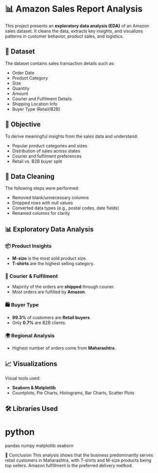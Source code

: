 # 📊 Amazon Sales Report Analysis

This project presents an **exploratory data analysis (EDA)** of an Amazon sales dataset. It cleans the data, extracts key insights, and visualizes patterns in customer behavior, product sales, and logistics.

## 📁 Dataset

The dataset contains sales transaction details such as:
- Order Date
- Product Category
- Size
- Quantity
- Amount
- Courier and Fulfilment Details
- Shipping Location Info
- Buyer Type (Retail/B2B)

## 📌 Objective

To derive meaningful insights from the sales data and understand:
- Popular product categories and sizes
- Distribution of sales across states
- Courier and fulfilment preferences
- Retail vs. B2B buyer split

## 🧼 Data Cleaning

The following steps were performed:
- Removed blank/unnecessary columns
- Dropped rows with null values
- Converted data types (e.g., postal codes, date fields)
- Renamed columns for clarity

## 📊 Exploratory Data Analysis

### 📦 Product Insights
- **M-size** is the most sold product size.
- **T-shirts** are the highest selling category.

### 🚚 Courier & Fulfilment
- Majority of the orders are **shipped** through courier.
- Most orders are fulfilled by **Amazon**.

### 🛍️ Buyer Type
- **99.3%** of customers are **Retail buyers**.
- Only **0.7%** are B2B clients.

### 🌍 Regional Analysis
- Highest number of orders come from **Maharashtra**.

## 📈 Visualizations

Visual tools used:
- **Seaborn & Matplotlib**
- Countplots, Pie Charts, Histograms, Bar Charts, Scatter Plots

## 🛠️ Libraries Used

# python
pandas
numpy
matplotlib
seaborn

📌 Conclusion
This analysis shows that the business predominantly serves retail customers in Maharashtra, with T-shirts and M-size products being top sellers. Amazon fulfillment is the preferred delivery method.
